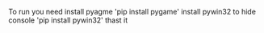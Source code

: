 To run you need 
install pyagme 'pip install pygame'
install pywin32 to hide console 'pip install pywin32' 
thast it 

